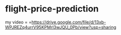 ﻿# flight-price-prediction
my video = =https://drive.google.com/file/d/13xb-WPJREZq4urrV95KPMrl3wJQU_0Pb/view?usp=sharing
